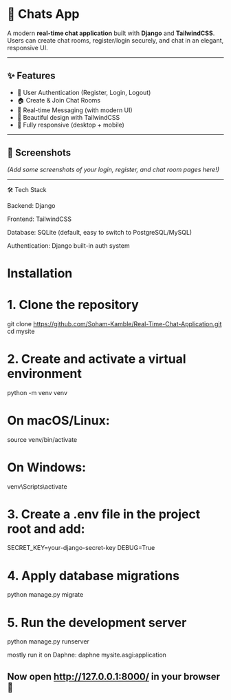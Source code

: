 # 💬 Chats App

A modern **real-time chat application** built with **Django** and **TailwindCSS**.  
Users can create chat rooms, register/login securely, and chat in an elegant, responsive UI.

---

## ✨ Features
- 🔐 User Authentication (Register, Login, Logout)
- 🏠 Create & Join Chat Rooms
- 💬 Real-time Messaging (with modern UI)
- 🎨 Beautiful design with TailwindCSS
- 📱 Fully responsive (desktop + mobile)

---

## 📸 Screenshots
*(Add some screenshots of your login, register, and chat room pages here!)*

---

🛠️ Tech Stack

Backend: Django

Frontend: TailwindCSS

Database: SQLite (default, easy to switch to PostgreSQL/MySQL)

Authentication: Django built-in auth system


# Installation

# 1. Clone the repository
git clone https://github.com/Soham-Kamble/Real-Time-Chat-Application.git
cd mysite

# 2. Create and activate a virtual environment
python -m venv venv
# On macOS/Linux:
source venv/bin/activate
# On Windows:
venv\Scripts\activate

# 3. Create a .env file in the project root and add:
SECRET_KEY=your-django-secret-key
DEBUG=True

# 4. Apply database migrations
python manage.py migrate

# 5. Run the development server
python manage.py runserver

mostly run it on Daphne: daphne mysite.asgi:application


## Now open http://127.0.0.1:8000/ in your browser 🎉

